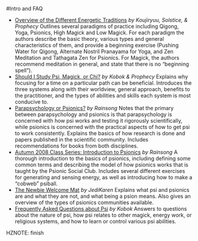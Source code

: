 #Intro and FAQ
 - [Overview of the Different Energetic Traditions](/forums.vsociety.net/index.php/topic/10190.0.md) *by Koujiryuu, Solstice, & Prophecy*
 Outlines several paradigms of practice including Qigong, Yoga, Psionics, High Magick and Low Magick. For each paradigm the authors describe the basic theory, various types and general characteristics of them, and provide a beginning exercise (Pushing Water for Qigong, Alternate Nostril Pranayama for Yoga, and Zen Meditation and Tathagata Zen for Psionics. For Magick, the authors recommend meditation in general, and state that there is no “beginning spell”).
 - [Should I Study Psi, Magick, or Chi?](/forums.vsociety.net/index.php/topic/4856.0.md) *by Kobok & Prophecy*
 Explains why focusing for a time on a particular path can be beneficial. Introduces the three systems along with their worldview, general approach, benefits to the practitioner, and the types of abilities and skills each system is most conducive to.
 - [Parapsychology or Psionics?](about:blank) *by Rainsong*
 Notes that the primary between parapsychology and psionics is that parapsychology is concerned with how psi works and testing it rigorously scientifically, while psionics is concerned with the practical aspects of how to get psi to work consistently. Explains the basics of how research is done and papers published in the scientific community. Includes recommendations for books from both disciplines.
 - [Autumn 2008 Class Series: Introduction to Psionics](about:blank) *by Rainsong*
 A thorough introduction to the basics of psionics, including defining some common terms and describing the model of how psionics works that is taught by the Psionic Social Club. Includes several different exercises for generating and sensing energy, as well as introducing how to make a “cobweb” psiball.
 - [The Newbie Welcome Mat](/shiftedperspectives.net/articles.php/id/1.md) *by JediKaren*
 Explains what psi and psionics are and what they are not, and what being a psion means. Also gives an overview of the types of psionics communities available.
 - [Frequently Asked Questions about Psi](/forums.vsociety.net/index.php/topic/4857.0.md) *by Kobok*
 Answers to questions about the nature of psi, how psi relates to other magick, energy work, or religious systems, and how to learn or control various psi abilities.

HZNOTE: finish
